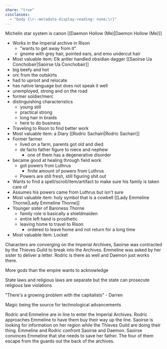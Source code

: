```yaml
---
share: "true"
cssclasses:
  - "body {\r--metadata-display-reading: none;\r}"
---
```

Michelin star system is canon
[[Daemon Hollow (Me)|Daemon Hollow (Me)]]
- Works in the Imperial archive in Rison
	- "wants to get away from it"
	- gnome with grey hair, pointed ears, and emo undercut hair
- Most valuable item: Elk antler handled obsidian dagger
[[Saoirse Ua Conchobair|Saoirse Ua Conchobair]]
- big beefy and hot
- orc from the outskirts
- had to uproot and relocate
- has native language but does not speak it well
- unemployed, strong and on the road
- former soldier/merc
- distinguishing characteristics
	- young still
	- practical strong
	- long hair in braids
	- here to do business
- Traveling to Rison to find better work
- Most valuable item: a Diary
[[Rodric Sachairi|Rodric Sachairi]]
- Former farmer
	- lived on a farm, parents got old and died
	- de facto father figure to niece and nephew
		- one of them has a degenerative disorder
- became good at healing through field work
	- got powers from Luthrus
		- finite amount of powers from Luthrus
	- Powers are still fresh, still figuring shit out
- Wants to find a spell/scroll/item/artifact to make sure his family is taken care of
- Assumes his powers came from Luthrus but isn't sure
- Most valuable item: holy symbol that is a cowbell
[[Lady Emmeline Thorne|Lady Emmeline Thorne]]
- Younger sister of Baroness Thorne
	- family role is basically a shieldmaiden
	- entire left hand is prosthetic
	- leaving home to travel to Rison
		- ordered to leave home and not return for a long time
- Most valuable item: Locket

Characters are converging on the Imperial Archives, Saoirse was contracted by the Thieves Guild to break into the Archives. Emmeline was asked by her sister to deliver a letter. Rodric is there as well and Daemon just works there.

More gods than the empire wants to acknowledge

State laws and religious laws are separate but the state can prosecute religious law violations

"There's a growing problem with the capitalists" - Darren

Magic being the source for technological advancements

Rodric and Emmeline are in line to enter the Imperial Archives. Rodric approaches Emmeline to have them buy their way up the line. Saoirse is looking for information on her region while the Thieves Guild are doing their thing. Emmeline and Rodric confront Saoirse and Daemon. Saoirse convinces Emmeline that she needs to save her father. The four of them escape from the guards out the back of the archives.